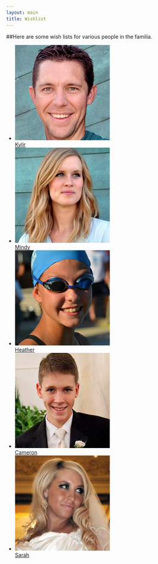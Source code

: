 ```yaml
---
layout: main
title: Wishlist
---
```


##Here are some wish lists for various people in the familia.
<ul class="wishlist">
	<li>
		<a href="http://wishlistr.com/kylirh"><img src="img/kylir.jpg" /><br>Kylir</a>
	</li>
	<li>
		<a href="http://wishlistr.com/mindy"><img src="img/mindy.jpg" /><br>Mindy</a>
	</li>
	<li>
		<a href="http://wishlistr.com/heather__horton"><img src="img/heather.jpg" /><br>Heather</a>
	</li>
	<li>
		<a href="http://wishlistr.com/camhorto"><img src="img/cameron.jpg" /><br>Cameron</a>
	</li>
	<li>
		<a href="http://wishlistr.com/smhorton"><img src="img/sarah.jpg" /><br>Sarah</a>
	</li>
</ul>
